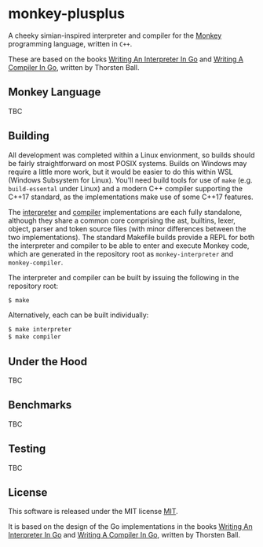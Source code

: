 # monkey-plusplus

A cheeky simian-inspired interpreter and compiler for the [Monkey](https://monkeylang.org/) programming language, written in `C++`.

These are based on the books [Writing An Interpreter In Go](https://interpreterbook.com/) and [Writing A Compiler In Go](https://compilerbook.com/), written by Thorsten Ball.

## Monkey Language

TBC

## Building

All development was completed within a Linux envionment, so builds should be fairly straightforward on most POSIX systems. Builds on Windows may require a little more work, but it would be easier to do this within WSL (Windows Subsystem for Linux). You'll need build tools for use of `make` (e.g. `build-essental` under Linux) and a modern C++ compiler supporting the C++17 standard, as the implementations make use of some C++17 features.

The [interpreter](./interpreter/) and [compiler](./compiler) implementations are each fully standalone, although they share a common core comprising the ast, builtins, lexer, object, parser and token source files (with minor differences between the two implementations). The standard Makefile builds provide a REPL for both the interpreter and compiler to be able to enter and execute Monkey code, which are generated in the repository root as `monkey-interpreter` and `monkey-compiler`.

The interpreter and compiler can be built by issuing the following in the repository root:

```sh
$ make
```

Alternatively, each can be built individually:

```sh
$ make interpreter
$ make compiler
```

## Under the Hood

TBC

## Benchmarks

TBC

## Testing

TBC

## License

This software is released under the MIT license [MIT](LICENSE).

It is based on the design of the Go implementations in the books [Writing An Interpreter In Go](https://interpreterbook.com/) and [Writing A Compiler In Go](https://compilerbook.com/), written by Thorsten Ball.
